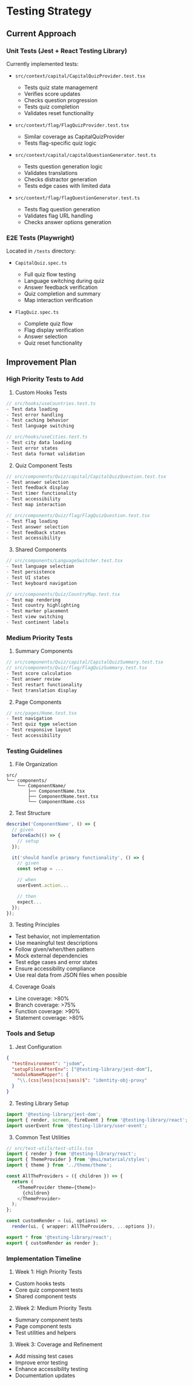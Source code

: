# Testing Strategy

## Current Approach

### Unit Tests (Jest + React Testing Library)
Currently implemented tests:
- `src/context/capital/CapitalQuizProvider.test.tsx`
  - Tests quiz state management
  - Verifies score updates
  - Checks question progression
  - Tests quiz completion
  - Validates reset functionality

- `src/context/flag/FlagQuizProvider.test.tsx`
  - Similar coverage as CapitalQuizProvider
  - Tests flag-specific quiz logic

- `src/context/capital/capitalQuestionGenerator.test.ts`
  - Tests question generation logic
  - Validates translations
  - Checks distractor generation
  - Tests edge cases with limited data

- `src/context/flag/flagQuestionGenerator.test.ts`
  - Tests flag question generation
  - Validates flag URL handling
  - Checks answer options generation

### E2E Tests (Playwright)
Located in `/tests` directory:
- `CapitalQuiz.spec.ts`
  - Full quiz flow testing
  - Language switching during quiz
  - Answer feedback verification
  - Quiz completion and summary
  - Map interaction verification

- `FlagQuiz.spec.ts`
  - Complete quiz flow
  - Flag display verification
  - Answer selection
  - Quiz reset functionality

## Improvement Plan

### High Priority Tests to Add

1. Custom Hooks Tests
```typescript
// src/hooks/useCountries.test.ts
- Test data loading
- Test error handling
- Test caching behavior
- Test language switching

// src/hooks/useCities.test.ts
- Test city data loading
- Test error states
- Test data format validation
```

2. Quiz Component Tests
```typescript
// src/components/Quiz/capital/CapitalQuizQuestion.test.tsx
- Test answer selection
- Test feedback display
- Test timer functionality
- Test accessibility
- Test map interaction

// src/components/Quiz/flag/FlagQuizQuestion.test.tsx
- Test flag loading
- Test answer selection
- Test feedback states
- Test accessibility
```

3. Shared Components
```typescript
// src/components/LanguageSwitcher.test.tsx
- Test language selection
- Test persistence
- Test UI states
- Test keyboard navigation

// src/components/Quiz/CountryMap.test.tsx
- Test map rendering
- Test country highlighting
- Test marker placement
- Test view switching
- Test continent labels
```

### Medium Priority Tests

1. Summary Components
```typescript
// src/components/Quiz/capital/CapitalQuizSummary.test.tsx
// src/components/Quiz/flag/FlagQuizSummary.test.tsx
- Test score calculation
- Test answer review
- Test restart functionality
- Test translation display
```

2. Page Components
```typescript
// src/pages/Home.test.tsx
- Test navigation
- Test quiz type selection
- Test responsive layout
- Test accessibility
```

### Testing Guidelines

1. File Organization
```
src/
└── components/
    └── ComponentName/
        ├── ComponentName.tsx
        ├── ComponentName.test.tsx
        └── ComponentName.css
```

2. Test Structure
```typescript
describe('ComponentName', () => {
  // given
  beforeEach(() => {
    // setup
  });

  it('should handle primary functionality', () => {
    // given
    const setup = ...

    // when
    userEvent.action...

    // then
    expect...
  });
});
```

3. Testing Principles
- Test behavior, not implementation
- Use meaningful test descriptions
- Follow given/when/then pattern
- Mock external dependencies
- Test edge cases and error states
- Ensure accessibility compliance
- Use real data from JSON files when possible

4. Coverage Goals
- Line coverage: >80%
- Branch coverage: >75%
- Function coverage: >90%
- Statement coverage: >80%

### Tools and Setup

1. Jest Configuration
```json
{
  "testEnvironment": "jsdom",
  "setupFilesAfterEnv": ["@testing-library/jest-dom"],
  "moduleNameMapper": {
    "\\.(css|less|scss|sass)$": "identity-obj-proxy"
  }
}
```

2. Testing Library Setup
```typescript
import '@testing-library/jest-dom';
import { render, screen, fireEvent } from '@testing-library/react';
import userEvent from '@testing-library/user-event';
```

3. Common Test Utilities
```typescript
// src/test-utils/test-utils.tsx
import { render } from '@testing-library/react';
import { ThemeProvider } from '@mui/material/styles';
import { theme } from '../theme/theme';

const AllTheProviders = ({ children }) => {
  return (
    <ThemeProvider theme={theme}>
      {children}
    </ThemeProvider>
  );
};

const customRender = (ui, options) =>
  render(ui, { wrapper: AllTheProviders, ...options });

export * from '@testing-library/react';
export { customRender as render };
```

### Implementation Timeline

1. Week 1: High Priority Tests
- Custom hooks tests
- Core quiz component tests
- Shared component tests

2. Week 2: Medium Priority Tests
- Summary component tests
- Page component tests
- Test utilities and helpers

3. Week 3: Coverage and Refinement
- Add missing test cases
- Improve error testing
- Enhance accessibility testing
- Documentation updates 